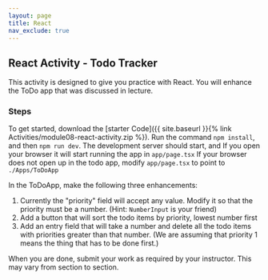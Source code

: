 ```yaml
---
layout: page
title: React
nav_exclude: true
---
```


## React Activity - Todo Tracker

This activity is designed to give you practice with React.  You will enhance the ToDo app that was discussed in lecture. 

### Steps

To get started, download the [starter Code]({{ site.baseurl }}{% link Activities/module08-react-activity.zip %}). Run the command `npm install`, and then `npm run dev`. The development server should start, and If you open your browser it will start running the app in `app/page.tsx` If your browser does not open up in the todo app, modify `app/page.tsx` to point to `./Apps/ToDoApp`

In the ToDoApp, make the following three enhancements:

1. Currently the "priority" field will accept any value.  Modify it so that the priority must be a number.  (Hint: `NumberInput` is your friend)
2. Add a button that will sort the todo items by priority, lowest number first
3. Add an entry field that will take a number and delete all the todo items with priorities greater than that number.  (We are assuming that priority 1 means the thing that has to be done first.)


When you are done, submit your work as required by your instructor.  This may vary from section to section.
